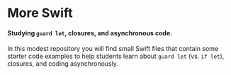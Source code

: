 # More Swift
#### Studying `guard let`, closures, and asynchronous code.

In this modest repository you will find small Swift files that contain some starter code examples to help students learn about `guard let` (vs. `if let`), closures, and coding asynchronously.
